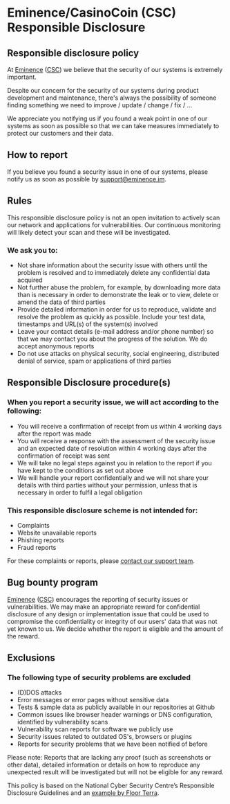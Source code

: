 # Eminence/CasinoCoin (CSC) Responsible Disclosure

## Responsible disclosure policy

At [Eminence](https://eminence.im) ([CSC](https://casinocoin.im)) we believe that the security of our systems is extremely important.

Despite our concern for the security of our systems during product development and maintenance, there's always the possibility of someone finding something we need to improve / update / change / fix / ...

We appreciate you notifying us if you found a weak point in one of our systems as soon as possible so that we can take measures immediately to protect our customers and their data.

## How to report

If you believe you found a security issue in one of our systems, please notify us as soon as possible by support@eminence.im.

## Rules

This responsible disclosure policy is not an open invitation to actively scan our network and applications for vulnerabilities. Our continuous monitoring will likely detect your scan and these will be investigated.

### We ask you to:

- Not share information about the security issue with others until the problem is resolved and to immediately delete any confidential data acquired
- Not further abuse the problem, for example, by downloading more data than is necessary in order to demonstrate the leak or to view, delete or amend the data of third parties
- Provide detailed information in order for us to reproduce, validate and resolve the problem as quickly as possible. Include your test data, timestamps and URL(s) of the system(s) involved
- Leave your contact details (e-mail address and/or phone number) so that we may contact you about the progress of the solution. We do accept anonymous reports
- Do not use attacks on physical security, social engineering, distributed denial of service, spam or applications of third parties

## Responsible Disclosure procedure(s)

### When you report a security issue, we will act according to the following:

- You will receive a confirmation of receipt from us within 4 working days after the report was made
- You will receive a response with the assessment of the security issue and an expected date of resolution within 4 working days after the confirmation of receipt was sent
- We will take no legal steps against you in relation to the report if you have kept to the conditions as set out above
- We will handle your report confidentially and we will not share your details with third parties without your permission, unless that is necessary in order to fulfil a legal obligation

### This responsible disclosure scheme is not intended for:

- Complaints
- Website unavailable reports
- Phishing reports
- Fraud reports

For these complaints or reports, please [contact our support team](https://support.xumm.app/hc/en-us/requests/new).

## Bug bounty program

[Eminence](https://eminence.im) ([CSC](https://casinocoin.im)) encourages the reporting of security issues or vulnerabilities. We may make an appropriate reward for confidential disclosure of any design or implementation issue that could be used to compromise the confidentiality or integrity of our users' data that was not yet known to us. We decide whether the report is eligible and the amount of the reward.

## Exclusions

### The following type of security problems are excluded

- (D)DOS attacks
- Error messages or error pages without sensitive data
- Tests & sample data as publicly available in our repositories at Github
- Common issues like browser header warnings or DNS configuration, identified by vulnerability scans
- Vulnerability scan reports for software we publicly use
- Security issues related to outdated OS's, browsers or plugins
- Reports for security problems that we have been notified of before

Please note: Reports that are lacking any proof (such as screenshots or other data), detailed information or details on how to reproduce any unexpected result will be investigated but will not be eligible for any reward.

This policy is based on the National Cyber Security Centre’s Responsible Disclosure Guidelines and an [example by Floor Terra](https://responsibledisclosure.nl).
